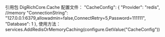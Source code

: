 ﻿引用包 DigRichCore.Cache
配置文件：
"CacheConfig": {
    "Provider": "redis", //memory
    "ConnectionString": "127.0.0.1:6379,allowadmin=false,ConnectRetry=5,Password=111111",
    "Database": 1
  },
使用方法：
services.AddRedisOrMemoryCaching(configure.GetValue<CacheConfig>("CacheConfig"))
